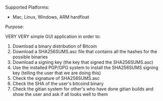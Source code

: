 Supported Platforms:

* Mac, Linux, Windows, ARM hardfloat

Purpose:

VERY VERY simple GUI application in order to:

1. Download a binary distribution of Bitcoin
2. Download a SHA256SUMS.asc file that contains all the hashes for the possible binaries
3. Download a signing key (the key that signed the SHA256SUMS.asc)
4. Use the installed PGP/GPG system to install the SHA256SUMS signing key (telling the user that we are doing this)
5. Check the signature of SHA256SUMS.asc
6. Check the SHA of the user's bitcoind binary
7. Check the gitian system for other's who have done gitian builds and show the user and ask if all looks well to them
